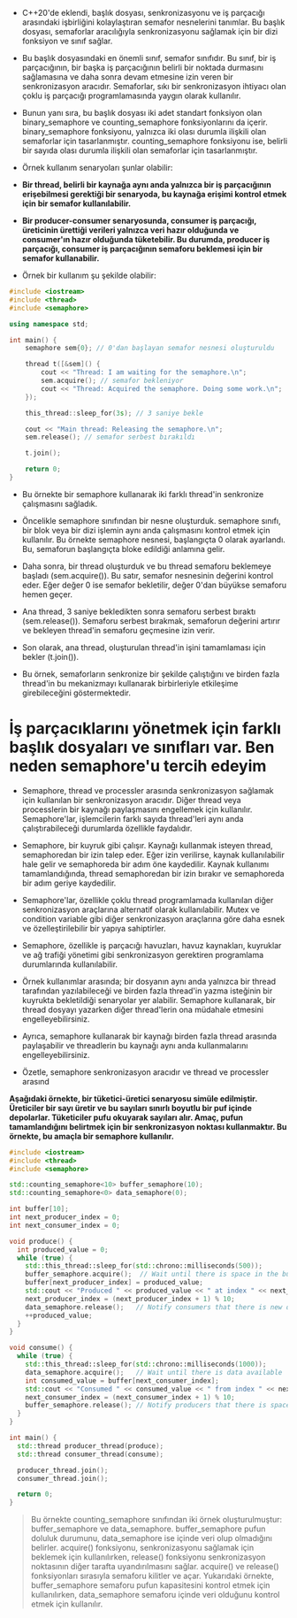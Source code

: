 - C++20'de eklendi, <semaphore> başlık dosyası, senkronizasyonu ve iş parçacığı arasındaki işbirliğini kolaylaştıran semafor nesnelerini tanımlar. Bu başlık dosyası, semaforlar aracılığıyla senkronizasyonu sağlamak için bir dizi fonksiyon ve sınıf sağlar.

- Bu başlık dosyasındaki en önemli sınıf, semafor sınıfıdır. Bu sınıf, bir iş parçacığının, bir başka iş parçacığının belirli bir noktada durmasını sağlamasına ve daha sonra devam etmesine izin veren bir senkronizasyon aracıdır. Semaforlar, sıkı bir senkronizasyon ihtiyacı olan çoklu iş parçacığı programlamasında yaygın olarak kullanılır.

- Bunun yanı sıra, bu başlık dosyası iki adet standart fonksiyon olan binary_semaphore ve counting_semaphore fonksiyonlarını da içerir. binary_semaphore fonksiyonu, yalnızca iki olası durumla ilişkili olan semaforlar için tasarlanmıştır. counting_semaphore fonksiyonu ise, belirli bir sayıda olası durumla ilişkili olan semaforlar için tasarlanmıştır.

- Örnek kullanım senaryoları şunlar olabilir:

- **Bir thread, belirli bir kaynağa aynı anda yalnızca bir iş parçacığının erişebilmesi gerektiği bir senaryoda, bu kaynağa erişimi kontrol etmek için bir semafor kullanılabilir.**
- **Bir producer-consumer senaryosunda, consumer iş parçacığı, üreticinin ürettiği verileri yalnızca veri hazır olduğunda ve consumer'ın hazır olduğunda tüketebilir. Bu durumda, producer iş parçacığı, consumer iş parçacığının semaforu beklemesi için bir semafor kullanabilir.**

- Örnek bir kullanım şu şekilde olabilir:

```CPP
#include <iostream>
#include <thread>
#include <semaphore>

using namespace std;

int main() {
    semaphore sem{0}; // 0'dan başlayan semafor nesnesi oluşturuldu

    thread t([&sem]() {
        cout << "Thread: I am waiting for the semaphore.\n";
        sem.acquire(); // semafor bekleniyor
        cout << "Thread: Acquired the semaphore. Doing some work.\n";
    });

    this_thread::sleep_for(3s); // 3 saniye bekle

    cout << "Main thread: Releasing the semaphore.\n";
    sem.release(); // semafor serbest bırakıldı

    t.join();

    return 0;
}

```
- Bu örnekte bir semaphore kullanarak iki farklı thread'in senkronize çalışmasını sağladık.

- Öncelikle semaphore sınıfından bir nesne oluşturduk. semaphore sınıfı, bir blok veya bir dizi işlemin aynı anda çalışmasını kontrol etmek için kullanılır. Bu örnekte semaphore nesnesi, başlangıçta 0 olarak ayarlandı. Bu, semaforun başlangıçta bloke edildiği anlamına gelir.

- Daha sonra, bir thread oluşturduk ve bu thread semaforu beklemeye başladı (sem.acquire()). Bu satır, semafor nesnesinin değerini kontrol eder. Eğer değer 0 ise semafor bekletilir, değer 0'dan büyükse semaforu hemen geçer.

- Ana thread, 3 saniye bekledikten sonra semaforu serbest bıraktı (sem.release()). Semaforu serbest bırakmak, semaforun değerini artırır ve bekleyen thread'in semaforu geçmesine izin verir.

- Son olarak, ana thread, oluşturulan thread'in işini tamamlaması için bekler (t.join()).

- Bu örnek, semaforların senkronize bir şekilde çalıştığını ve birden fazla thread'in bu mekanizmayı kullanarak birbirleriyle etkileşime girebileceğini göstermektedir.


# İş parçacıklarını yönetmek için farklı başlık dosyaları ve sınıfları var. Ben neden semaphore'u tercih edeyim

- Semaphore, thread ve processler arasında senkronizasyon sağlamak için kullanılan bir senkronizasyon aracıdır. Diğer thread veya processlerin bir kaynağı paylaşmasını engellemek için kullanılır. Semaphore'lar, işlemcilerin farklı sayıda thread'leri aynı anda çalıştırabileceği durumlarda özellikle faydalıdır.

- Semaphore, bir kuyruk gibi çalışır. Kaynağı kullanmak isteyen thread, semaphoredan bir izin talep eder. Eğer izin verilirse, kaynak kullanılabilir hale gelir ve semaphoreda bir adım öne kaydedilir. Kaynak kullanımı tamamlandığında, thread semaphoredan bir izin bırakır ve semaphoreda bir adım geriye kaydedilir.

- Semaphore'lar, özellikle çoklu thread programlamada kullanılan diğer senkronizasyon araçlarına alternatif olarak kullanılabilir. Mutex ve condition variable gibi diğer senkronizasyon araçlarına göre daha esnek ve özelleştirilebilir bir yapıya sahiptirler.

- Semaphore, özellikle iş parçacığı havuzları, havuz kaynakları, kuyruklar ve ağ trafiği yönetimi gibi senkronizasyon gerektiren programlama durumlarında kullanılabilir.

- Örnek kullanımlar arasında; bir dosyanın aynı anda yalnızca bir thread tarafından yazılabileceği ve birden fazla thread'in yazma isteğinin bir kuyrukta bekletildiği senaryolar yer alabilir. Semaphore kullanarak, bir thread dosyayı yazarken diğer thread'lerin ona müdahale etmesini engelleyebilirsiniz.

- Ayrıca, semaphore kullanarak bir kaynağı birden fazla thread arasında paylaşabilir ve threadlerin bu kaynağı aynı anda kullanmalarını engelleyebilirsiniz.

- Özetle, semaphore senkronizasyon aracıdır ve thread ve processler arasınd


**Aşağıdaki örnekte, bir tüketici-üretici senaryosu simüle edilmiştir. Üreticiler bir sayı üretir ve bu sayıları sınırlı boyutlu bir puf içinde depolarlar. Tüketiciler pufu okuyarak sayıları alır. Amaç, pufun tamamlandığını belirtmek için bir senkronizasyon noktası kullanmaktır. Bu örnekte, bu amaçla bir semaphore kullanılır.**

```CPP
#include <iostream>
#include <thread>
#include <semaphore>

std::counting_semaphore<10> buffer_semaphore(10);
std::counting_semaphore<0> data_semaphore(0);

int buffer[10];
int next_producer_index = 0;
int next_consumer_index = 0;

void produce() {
  int produced_value = 0;
  while (true) {
    std::this_thread::sleep_for(std::chrono::milliseconds(500));
    buffer_semaphore.acquire();  // Wait until there is space in the buffer
    buffer[next_producer_index] = produced_value;
    std::cout << "Produced " << produced_value << " at index " << next_producer_index << std::endl;
    next_producer_index = (next_producer_index + 1) % 10;
    data_semaphore.release();   // Notify consumers that there is new data available
    ++produced_value;
  }
}

void consume() {
  while (true) {
    std::this_thread::sleep_for(std::chrono::milliseconds(1000));
    data_semaphore.acquire();   // Wait until there is data available
    int consumed_value = buffer[next_consumer_index];
    std::cout << "Consumed " << consumed_value << " from index " << next_consumer_index << std::endl;
    next_consumer_index = (next_consumer_index + 1) % 10;
    buffer_semaphore.release(); // Notify producers that there is space available in the buffer
  }
}

int main() {
  std::thread producer_thread(produce);
  std::thread consumer_thread(consume);

  producer_thread.join();
  consumer_thread.join();

  return 0;
}

```

> Bu örnekte counting_semaphore sınıfından iki örnek oluşturulmuştur: buffer_semaphore ve data_semaphore. buffer_semaphore pufun doluluk durumunu, data_semaphore ise içinde veri olup olmadığını belirler. acquire() fonksiyonu, senkronizasyonu sağlamak için beklemek için kullanılırken, release() fonksiyonu senkronizasyon noktasının diğer tarafta uyandırılmasını sağlar. acquire() ve release() fonksiyonları sırasıyla semaforu kilitler ve açar. Yukarıdaki örnekte, buffer_semaphore semaforu pufun kapasitesini kontrol etmek için kullanılırken, data_semaphore semaforu içinde veri olduğunu kontrol etmek için kullanılır.










